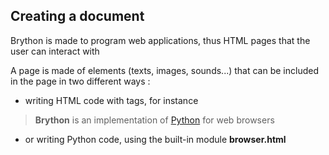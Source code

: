 Creating a document
-------------------

Brython is made to program web applications, thus HTML pages that the user can interact with

A page is made of elements (texts, images, sounds...) that can be included in the page in two different ways :

- writing HTML code with tags, for instance

>    <html>
>    <body>
>    <b>Brython</b> is an implementation of <a href="http://www.python.org">Python</a> 
>    for web browsers
>    </body>
>    </html>

- or writing Python code, using the built-in module **browser.html**

>    <html>
>    <body>
>    <script type="text/python">
>    from browser.html import A,B
>    doc <= B("Brython")+"is an implementation of "
>    doc <= A("Python",href="http://www.python.org")+" for web browsers"
>    </script>
>    </body>
>    </html>

